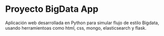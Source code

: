 # Proyecto BigData App
Aplicación web desarrollada en Python para simular flujo de estilo Bigdata, usando herramientoas como html, css, mongo, elasticsearch y flask.
